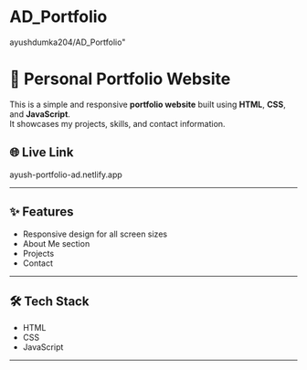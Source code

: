 # AD_Portfolio
ayushdumka204/AD_Portfolio"
# 💼 Personal Portfolio Website

This is a simple and responsive **portfolio website** built using **HTML**, **CSS**, and **JavaScript**.  
It showcases my projects, skills, and contact information.

## 🌐 Live Link
ayush-portfolio-ad.netlify.app

---

## ✨ Features

- Responsive design for all screen sizes  
- About Me section  
- Projects
- Contact 

---

## 🛠 Tech Stack

- HTML  
- CSS  
- JavaScript

---
